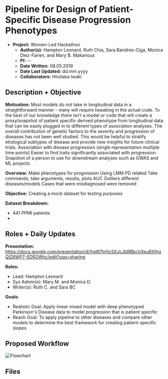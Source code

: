 ﻿# **Pipeline for Design of Patient-Specific Disease Progression Phenotypes**

- **Project:** Women-Led Hackathon 
	- **Author(s):** Hampton Leonard, Ruth Chia, Sara Bandres-Ciga, Monica Diez-Fairen, and Mary B. Makarious 
	- **PI:** --
	- **Date Written:** 08.05.2019
	- **Date Last Updated:** dd.mm.yyyy
	- **Collaborators:** Hirotaka Iwaki

## Description + Objective
**Motivation:** 
Most models do not take in longitudinal data in a straightforward manner - many will require tweaking in the actual code. To the best of our knowledge there isn’t a model or code that will create a proxy/snapshot of patient specific derived phenotype from longitudinal data that can be easily plugged in to different types of association analyses.
The overall contribution of genetic factors to the severity and progression of diseases has not been well studied. This would be helpful to stratify etiological subtypes of disease and provide new insights for future clinical trials.
Association with disease progression (single representation multiple time points)
Easier to find traits significantly associated with progression
Snapshot of a person to use for downstream analyses such as GWAS and ML projects

**Overview:** 
Make phenotypes for progression 
Using LMM 
PD related 
Take commands, take arguments, results, plots AUC
Outliers 
different diseases/models
Cases that were misdiagnosed were removed 

**Objective:** 
Creating a mock dataset for testing purposes 

**Dataset Breakdown:**
- 441 PPMI patients 
- 

## Roles + Daily Updates 

**Presentation:** https://docs.google.com/presentation/d/1rgI67trHcSXJcJbRBbchXeuBXlhqQlZ6WP7-EDR2Whc/edit?usp=sharing

**Roles:** 
- Lead: Hampton Leonard
- Sys Admin(s): Mary M. and Monica D. 
- Writer(s): Ruth C. and Sara BC

**Goals:**
- Realistic Goal: Apply linear mixed model with deep phenotyped Parkinson's Disease data to model progression that is patient specific 
- Reach Goal: To apply pipeline to other diseases and compare other models to determine the best framework for creating patient-specific slopes

## Proposed Workflow
![Flowchart](https://lh3.googleusercontent.com/pqqyX4PsJ-w01KXpTY2KG1JCAMFfNtbw74usCyBlICGQgfVMlvxQkqxpwnrM00cxHh4lSH4LbOE)


## Files 
